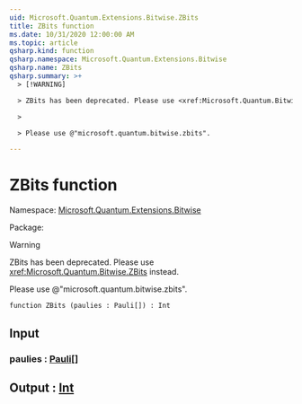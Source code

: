 ```yaml
---
uid: Microsoft.Quantum.Extensions.Bitwise.ZBits
title: ZBits function
ms.date: 10/31/2020 12:00:00 AM
ms.topic: article
qsharp.kind: function
qsharp.namespace: Microsoft.Quantum.Extensions.Bitwise
qsharp.name: ZBits
qsharp.summary: >+
  > [!WARNING]

  > ZBits has been deprecated. Please use <xref:Microsoft.Quantum.Bitwise.ZBits> instead.

  >

  > Please use @"microsoft.quantum.bitwise.zbits".

---
```


# ZBits function

Namespace: [Microsoft.Quantum.Extensions.Bitwise](xref:Microsoft.Quantum.Extensions.Bitwise)

Package: [](https://nuget.org/packages/)


> [!WARNING]
> ZBits has been deprecated. Please use <xref:Microsoft.Quantum.Bitwise.ZBits> instead.
>
> Please use @"microsoft.quantum.bitwise.zbits".



```qsharp
function ZBits (paulies : Pauli[]) : Int
```


## Input

### paulies : [Pauli](xref:microsoft.quantum.lang-ref.pauli)[]





## Output : [Int](xref:microsoft.quantum.lang-ref.int)


